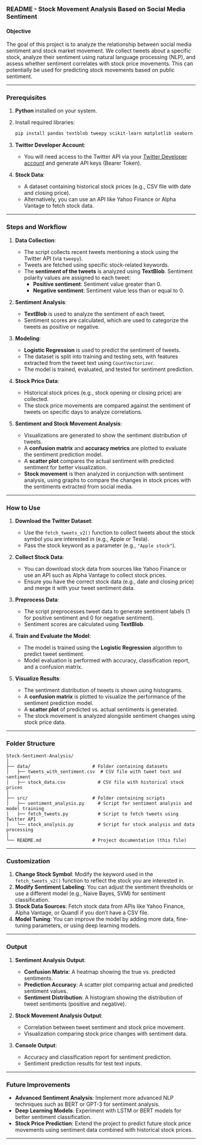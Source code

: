 ### **README - Stock Movement Analysis Based on Social Media Sentiment**

#### **Objective**
The goal of this project is to analyze the relationship between social media sentiment and stock market movement. We collect tweets about a specific stock, analyze their sentiment using natural language processing (NLP), and assess whether sentiment correlates with stock price movements. This can potentially be used for predicting stock movements based on public sentiment.

---

### **Prerequisites**
1. **Python** installed on your system.
2. Install required libraries:
   ```bash
   pip install pandas textblob tweepy scikit-learn matplotlib seaborn
   ```
3. **Twitter Developer Account**:
   - You will need access to the Twitter API via your [Twitter Developer account](https://developer.twitter.com/en/apps) and generate API keys (Bearer Token).
   
4. **Stock Data**:
   - A dataset containing historical stock prices (e.g., CSV file with date and closing price).
   - Alternatively, you can use an API like Yahoo Finance or Alpha Vantage to fetch stock data.

---

### **Steps and Workflow**

1. **Data Collection**:
   - The script collects recent tweets mentioning a stock using the Twitter API (via `tweepy`).
   - Tweets are fetched using specific stock-related keywords.
   - The **sentiment of the tweets** is analyzed using **TextBlob**. Sentiment polarity values are assigned to each tweet:
     - **Positive sentiment**: Sentiment value greater than 0.
     - **Negative sentiment**: Sentiment value less than or equal to 0.

2. **Sentiment Analysis**:
   - **TextBlob** is used to analyze the sentiment of each tweet.
   - Sentiment scores are calculated, which are used to categorize the tweets as positive or negative.

3. **Modeling**:
   - **Logistic Regression** is used to predict the sentiment of tweets.
   - The dataset is split into training and testing sets, with features extracted from the tweet text using `CountVectorizer`.
   - The model is trained, evaluated, and tested for sentiment prediction.
   
4. **Stock Price Data**:
   - Historical stock prices (e.g., stock opening or closing price) are collected.
   - The stock price movements are compared against the sentiment of tweets on specific days to analyze correlations.

5. **Sentiment and Stock Movement Analysis**:
   - Visualizations are generated to show the sentiment distribution of tweets.
   - A **confusion matrix** and **accuracy metrics** are plotted to evaluate the sentiment prediction model.
   - A **scatter plot** compares the actual sentiment with predicted sentiment for better visualization.
   - **Stock movement** is then analyzed in conjunction with sentiment analysis, using graphs to compare the changes in stock prices with the sentiments extracted from social media.

---

### **How to Use**
1. **Download the Twitter Dataset**:
   - Use the `fetch_tweets_v2()` function to collect tweets about the stock symbol you are interested in (e.g., Apple or Tesla).
   - Pass the stock keyword as a parameter (e.g., `"Apple stock"`).

2. **Collect Stock Data**:
   - You can download stock data from sources like Yahoo Finance or use an API such as Alpha Vantage to collect stock prices.
   - Ensure you have the correct stock data (e.g., date and closing price) and merge it with your tweet sentiment data.

3. **Preprocess Data**:
   - The script preprocesses tweet data to generate sentiment labels (1 for positive sentiment and 0 for negative sentiment).
   - Sentiment scores are calculated using **TextBlob**.

4. **Train and Evaluate the Model**:
   - The model is trained using the **Logistic Regression** algorithm to predict tweet sentiment.
   - Model evaluation is performed with accuracy, classification report, and a confusion matrix.
   
5. **Visualize Results**:
   - The sentiment distribution of tweets is shown using histograms.
   - A **confusion matrix** is plotted to visualize the performance of the sentiment prediction model.
   - A **scatter plot** of predicted vs. actual sentiments is generated.
   - The stock movement is analyzed alongside sentiment changes using stock price data.

---

### **Folder Structure**
```
Stock-Sentiment-Analysis/
│
├── data/                       # Folder containing datasets
│   ├── tweets_with_sentiment.csv  # CSV file with tweet text and sentiment
│   ├── stock_data.csv            # CSV file with historical stock prices
│
├── src/                        # Folder containing scripts
│   ├── sentiment_analysis.py     # Script for sentiment analysis and model training
│   ├── fetch_tweets.py           # Script to fetch tweets using Twitter API
│   └── stock_analysis.py         # Script for stock analysis and data processing
│
└── README.md                   # Project documentation (this file)
```

---

### **Customization**
1. **Change Stock Symbol**: Modify the keyword used in the `fetch_tweets_v2()` function to reflect the stock you are interested in.
2. **Modify Sentiment Labeling**: You can adjust the sentiment thresholds or use a different model (e.g., Naive Bayes, SVM) for sentiment classification.
3. **Stock Data Sources**: Fetch stock data from APIs like Yahoo Finance, Alpha Vantage, or Quandl if you don’t have a CSV file.
4. **Model Tuning**: You can improve the model by adding more data, fine-tuning parameters, or using deep learning models.

---

### **Output**
1. **Sentiment Analysis Output**:
   - **Confusion Matrix**: A heatmap showing the true vs. predicted sentiments.
   - **Prediction Accuracy**: A scatter plot comparing actual and predicted sentiment values.
   - **Sentiment Distribution**: A histogram showing the distribution of tweet sentiments (positive and negative).

2. **Stock Movement Analysis Output**:
   - Correlation between tweet sentiment and stock price movement.
   - Visualization comparing stock price changes with sentiment data.
   
3. **Console Output**:
   - Accuracy and classification report for sentiment prediction.
   - Sentiment prediction results for test text inputs.

---

### **Future Improvements**
- **Advanced Sentiment Analysis**: Implement more advanced NLP techniques such as BERT or GPT-3 for sentiment analysis.
- **Deep Learning Models**: Experiment with LSTM or BERT models for better sentiment classification.
- **Stock Price Prediction**: Extend the project to predict future stock price movements using sentiment data combined with historical stock prices.

---
